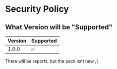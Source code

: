 # Security Policy

## What Version will be "Supported"


| Version | Supported          |
| ------- | ------------------ |
| 1.0.0   | :white_check_mark: |

There will be reports, but the pack isnt new ;(
